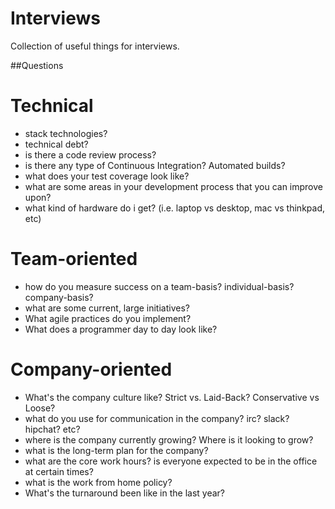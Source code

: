 # Interviews
Collection of useful things for interviews.


##Questions

Technical
=========

 - stack technologies? 
 - technical debt?
 - is there a code review process?
 - is there any type of Continuous Integration? Automated builds?
 - what does your test coverage look like?
 - what are some areas in your development process that you can improve upon?
 - what kind of hardware do i get? (i.e. laptop vs desktop, mac vs thinkpad, etc)

Team-oriented
=============
 - how do you measure success on a team-basis? individual-basis? company-basis?
 - what are some current, large initiatives?
 - What agile practices do you implement?
 - What does a programmer day to day look like?

Company-oriented
================
 - What's the company culture like? Strict vs. Laid-Back? Conservative vs Loose?
 - what do you use for communication in the company? irc? slack? hipchat? etc?
 - where is the company currently growing? Where is it looking to grow?
 - what is the long-term plan for the company?
 - what are the core work hours? is everyone expected to be in the office at certain times?
 - what is the work from home policy?
 - What's the turnaround been like in the last year?

